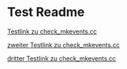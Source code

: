 # Test Readme

[Testlink zu check_mkevents.cc](/Monitoring/CMK_Checks/files/HEAD/check_mkevents/check_mkevents.cc)

[zweiter Testlink zu check_mkevents.cc](./check_mkevents/check_mkevents.cc)

[dritter Testlink zu check_mkevents.cc](../files/HEAD/check_mkevents/check_mkevents.cc)

